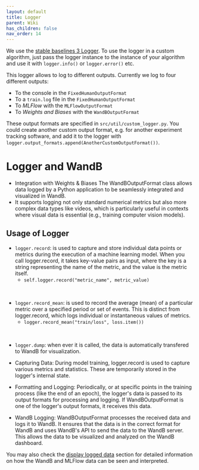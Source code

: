 ```yaml
---
layout: default
title: Logger
parent: Wiki
has_children: false
nav_order: 14
---
```


We use the [stable baselines 3 Logger](https://stable-baselines3.readthedocs.io/en/master/common/logger.html). To use the logger in a custom algorithm, just pass the logger instance to the instance of your algorithm and use it with `logger.info()` or `logger.error()` etc.

This logger allows to log to different outputs. Currently we log to four different outputs:
- To the console in the `FixedHumanOutputFormat`
- To a `train.log` file in the `FixedHumanOutputFormat`
- To _MLFlow_ with the `MLFlowOutputFormat`
- To _Weights and Biases_ with the `WandBOutputFormat`

These output formats are specified in `src/util/custom_logger.py`. You could create another custom output format, e.g. for another experiment tracking software, and add it to the logger with `logger.output_formats.append(AnotherCustomOutputFormat())`.

# Logger and WandB

* Integration with Weights & Biases
The WandBOutputFormat class allows data logged by a Python application to be seamlessly integrated and visualized in WandB.
* It supports logging not only standard numerical metrics but also more complex data types like videos, which is particularly useful in contexts where visual data is essential (e.g., training computer vision models).

## Usage of Logger
* `logger.record`: is used to capture and store individual data points or metrics during the execution of a machine learning model. When you call logger.record, it takes key-value pairs as input, where the key is a string representing the name of the metric, and the value is the metric itself.
    * `self.logger.record("metric_name", metric_value)`

&nbsp;

* `logger.record_mean`: is used to record the average (mean) of a particular metric over a specified period or set of events. This is distinct from logger.record, which logs individual or instantaneous values of metrics.
    * `logger.record_mean("train/loss", loss.item())`

&nbsp;

* `logger.dump`: when ever it is called, the data is automatically transfered to WandB for visualization.

* Capturing Data: During model training, logger.record is used to capture various metrics and statistics. These are temporarily stored in the logger's internal state.

* Formatting and Logging: Periodically, or at specific points in the training process (like the end of an epoch), the logger's data is passed to its output formats for processing and logging. If WandBOutputFormat is one of the logger's output formats, it receives this data.
* WandB Logging: WandBOutputFormat processes the received data and logs it to WandB. It ensures that the data is in the correct format for WandB and uses WandB's API to send the data to the WandB server. This allows the data to be visualized and analyzed on the WandB dashboard.

You may also check the [display logged data](Display-logged-data) section for detailed information on how the WandB and MLFlow data can be seen and interpreted.